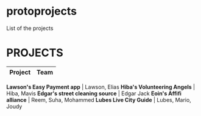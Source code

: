 # protoprojects
List of the projects

# PROJECTS

Project | Team
--- | --- 

**Lawson's Easy Payment app** | Lawson, Elias
**Hiba's Volunteering Angels** | Hiba, Mavis
**Edgar's street cleaning source** | Edgar Jack
**Eoin's Affifi alliance** | Reem, Suha, Mohammed
**Lubes Live City Guide** | Lubes, Mario, Joudy

